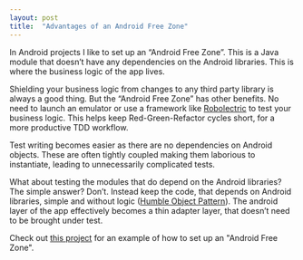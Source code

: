 ```yaml
---
layout: post
title:  "Advantages of an Android Free Zone"
---
```

In Android projects I like to set up an “Android Free Zone”. This is a Java module that doesn’t have any dependencies on the Android libraries. This is where the business logic of the app lives.

Shielding your business logic from changes to any third party library is always a good thing. But the “Android Free Zone” has other benefits. No need to launch an emulator or use a framework like [Robolectric] to test your business logic. This helps keep Red-Green-Refactor cycles short, for a more productive TDD workflow.

<!--more-->

Test writing becomes easier as there are no dependencies on Android objects. These are often tightly coupled making them laborious to instantiate, leading to unnecessarily complicated tests.

What about testing the modules that do depend on the Android libraries?  The simple answer? Don’t. Instead keep the code, that depends on Android libraries, simple and without logic ([Humble Object Pattern]). The android layer of the app effectively becomes a thin adapter layer, that doesn’t need to be brought under test.

Check out [this project] for an example of how to set up an "Android Free Zone".


[Robolectric]: https://robolectric.org/
[Humble Object Pattern]: https://xunitpatterns.com/Humble%20Object.html
[this project]:https://github.com/andersmurphy/chain
